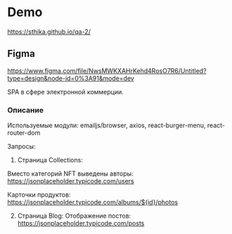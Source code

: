 # Demo
https://sthika.github.io/qa-2/

## Figma
https://www.figma.com/file/NwsMWKXAHrKehd4RosO7R6/Untitled?type=design&node-id=0%3A91&mode=dev

SPA в сфере электронной коммерции.

### Описание
Используемые модули:
emailjs/browser, axios, react-burger-menu, react-router-dom

Запросы:

1. Страница Collections:

Вместо категорий NFT выведены авторы:
https://jsonplaceholder.typicode.com/users

Карточки продуктов:
https://jsonplaceholder.typicode.com/albums/${id}/photos

2. Страница Blog:
Отображение постов:
https://jsonplaceholder.typicode.com/posts

